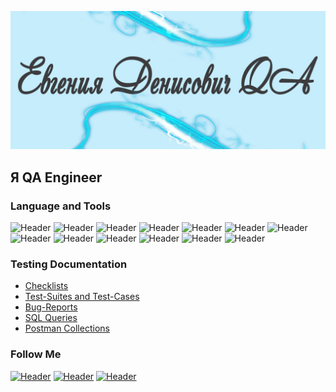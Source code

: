 ![Header](https://github.com/EvDenisovich/EvDenisovich/blob/main/assets/%D0%9D%D0%BE%D0%B2%D0%BE%D0%B5%20%D0%B8%D0%B7%D0%BE%D0%B1%D1%80%D0%B0%D0%B6%D0%B5%D0%BD%D0%B8%D0%B5.jpg)
## Я QA Engineer  

### Language and Tools
![Header](https://img.shields.io/badge/Jira-090909?style=for-the-badge&logo=jira&logoColor=136be1)
![Header](https://img.shields.io/badge/Postman-090909?style=for-the-badge&logo=postman&logoColor=f76935)
![Header](https://img.shields.io/badge/Swagger-090909?style=for-the-badge&logo=swagger&logoColor=7ede2b)
![Header](https://img.shields.io/badge/Github-090909?style=for-the-badge&logo=github&logoColor=8cc4d7)
![Header](https://img.shields.io/badge/AzureDevops-090909?style=for-the-badge&logo=azuredevops&logoColor=0074d0)
![Header](https://img.shields.io/badge/Trello-090909?style=for-the-badge&logo=trello&logoColor=7d5fa6)
![Header](https://img.shields.io/badge/Slack-090909?style=for-the-badge&logo=Slack&logoColor=f7f7f7)
![Header](https://img.shields.io/badge/MySQL-090909?style=for-the-badge&logo=mysql&logoColor=00618a)
![Header](https://img.shields.io/badge/DevTools-090909?style=for-the-badge&logo=googlechrome&logoColor=2674f2)
![Header](https://img.shields.io/badge/AndroidStudio-090909?style=for-the-badge&logo=androidstudio&logoColor=3ad07d)
![Header](https://img.shields.io/badge/IMazing-090909?style=for-the-badge&logo=imazing&logoColor=71b556)
![Header](https://img.shields.io/badge/Fiddler-090909?style=for-the-badge&logo=fiddler&logoColor=8cc4d7)
![Header](https://img.shields.io/badge/CharlesProxy-090909?style=for-the-badge&logo=charlesproxy&logoColor=8cc4d7)

### Testing Documentation

- [Checklists](https://github.com/EvDenisovich/Checklists.git)
- [Test-Suites and Test-Cases](https://github.com/EvDenisovich/Test-Suites-and-Test-Cases.git)
- [Bug-Reports](https://github.com/EvDenisovich/Bug-Reports.git)
- [SQL Queries](https://github.com/EvDenisovich/SQL-Queries.git)
- [Postman Collections](https://github.com/EvDenisovich/Postman-Collections.git)

### Follow Me
[![Header](https://img.shields.io/badge/Instagram-090909?style=for-the-badge&logo=instagram&logoColor=9939a3)](https://www.instagram.com/ev.denisovich/)
[![Header](https://img.shields.io/badge/Telegram-090909?style=for-the-badge&logo=telegram&logoColor=31a5db)](https://t.me/EvDenO)
[![Header](https://img.shields.io/badge/Linkedin-090909?style=for-the-badge&logo=linkedin&logoColor=0073b1)](https://www.linkedin.com/in/evdeno/)
